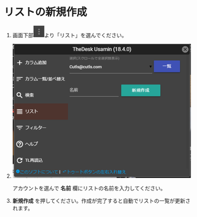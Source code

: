 # リストの新規作成

1. 画面下部![toot13](/media/toot13.png)より「リスト」を選んでください。
2. ![timeline15](/media/timeline15.png)  

   アカウントを選んで **名前** 欄にリストの名前を入力してください。

3. **新規作成** を押してください。作成が完了すると自動でリストの一覧が更新されます。

